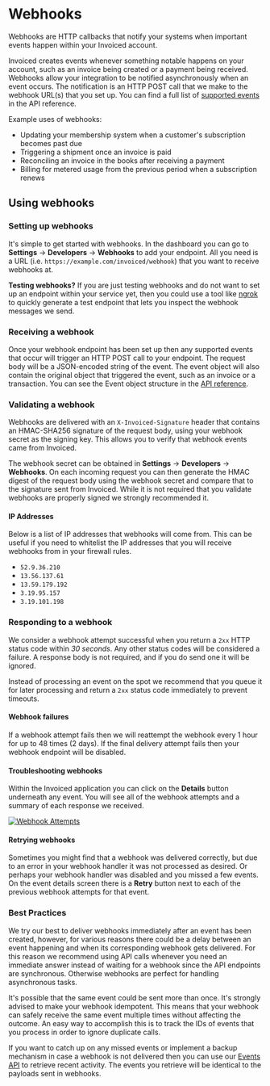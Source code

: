# Webhooks

Webhooks are HTTP callbacks that notify your systems when important events happen within your Invoiced account.

Invoiced creates events whenever something notable happens on your account, such as an invoice being created or a payment being received. Webhooks allow your integration to be notified asynchronously when an event occurs. The notification is an HTTP POST call that we make to the webhook URL(s) that you set up. You can find a full list of [supported events](/docs/api#event-types) in the API reference.

Example uses of webhooks:

- Updating your membership system when a customer's subscription becomes past due
- Triggering a shipment once an invoice is paid
- Reconciling an invoice in the books after receiving a payment
- Billing for metered usage from the previous period when a subscription renews

## Using webhooks

### Setting up webhooks

It's simple to get started with webhooks. In the dashboard you can go to **Settings** &rarr; **Developers** &rarr; **Webhooks** to add your endpoint. All you need is a URL (i.e. `https://example.com/invoiced/webhook`) that you want to receive webhooks at.

<strong>Testing webhooks?</strong> If you are just testing webhooks and do not want to set up an endpoint within your service yet, then you could use a tool like [ngrok](https://ngrok.com/) to quickly generate a test endpoint that lets you inspect the webhook messages we send.

### Receiving a webhook

Once your webhook endpoint has been set up then any supported events that occur will trigger an HTTP POST call to your endpoint. The request body will be a JSON-encoded string of the event. The event object will also contain the original object that triggered the event, such as an invoice or a transaction. You can see the Event object structure in the [API reference](/docs/api#event-object).

### Validating a webhook

Webhooks are delivered with an `X-Invoiced-Signature` header that contains an HMAC-SHA256 signature of the request body, using your webhook secret as the signing key. This allows you to verify that webhook events came from Invoiced.

The webhook secret can be obtained in **Settings** &rarr; **Developers** &rarr; **Webhooks**. On each incoming request you can then generate the HMAC digest of the request body using the webhook secret and compare that to the signature sent from Invoiced. While it is not required that you validate webhooks are properly signed we strongly recommended it.

#### IP Addresses

Below is a list of IP addresses that webhooks will come from. This can be useful if you need to whitelist the IP addresses that you will receive webhooks from in your firewall rules.

- `52.9.36.210`
- `13.56.137.61`
- `13.59.179.192`
- `3.19.95.157`
- `3.19.101.198`

### Responding to a webhook

We consider a webhook attempt successful when you return a `2xx` HTTP status code within *30 seconds*. Any other status codes will be considered a failure. A response body is not required, and if you do send one it will be ignored.

Instead of processing an event on the spot we recommend that you queue it for later processing and return a `2xx` status code immediately to prevent timeouts.

#### Webhook failures

If a webhook attempt fails then we will reattempt the webhook every 1 hour for up to 48 times (2 days). If the final delivery attempt fails then your webhook endpoint will be disabled.

#### Troubleshooting webhooks

Within the Invoiced application you can click on the **Details** button underneath any event. You will see all of the webhook attempts and a summary of each response we received.

[![Webhook Attempts](/docs/img/event-details-webhooks.png)](/docs/img/event-details-webhooks.png)

#### Retrying webhooks

Sometimes you might find that a webhook was delivered correctly, but due to an error in your webhook handler it was not processed as desired. Or perhaps your webhook handler was disabled and you missed a few events. On the event details screen there is a **Retry** button next to each of the previous webhook attempts for that event.

### Best Practices

We try our best to deliver webhooks immediately after an event has been created, however, for various reasons there could be a delay between an event happening and when its corresponding webhook gets delivered. For this reason we recommend using API calls whenever you need an immediate answer instead of waiting for a webhook since the API endpoints are synchronous. Otherwise webhooks are perfect for handling asynchronous tasks.

It's possible that the same event could be sent more than once. It's strongly advised to make your webhook idempotent. This means that your webhook can safely receive the same event multiple times without affecting the outcome. An easy way to accomplish this is to track the IDs of events that you process in order to ignore duplicate calls.

If you want to catch up on any missed events or implement a backup mechanism in case a webhook is not delivered then you can use our [Events API](https://invoiced.com/docs/api/#list-all-events) to retrieve recent activity. The events you retrieve will be identical to the payloads sent in webhooks.
